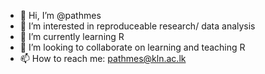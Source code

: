 - 👋 Hi, I’m @pathmes
- 👀 I’m interested in reproduceable research/ data analysis
- 🌱 I’m currently learning R
- 💞️ I’m looking to collaborate on learning and teaching R
- 📫 How to reach me: pathmes@kln.ac.lk

<!---
pathmes/pathmes is a ✨ special ✨ repository because its `README.md` (this file) appears on your GitHub profile.
You can click the Preview link to take a look at your changes.
--->
